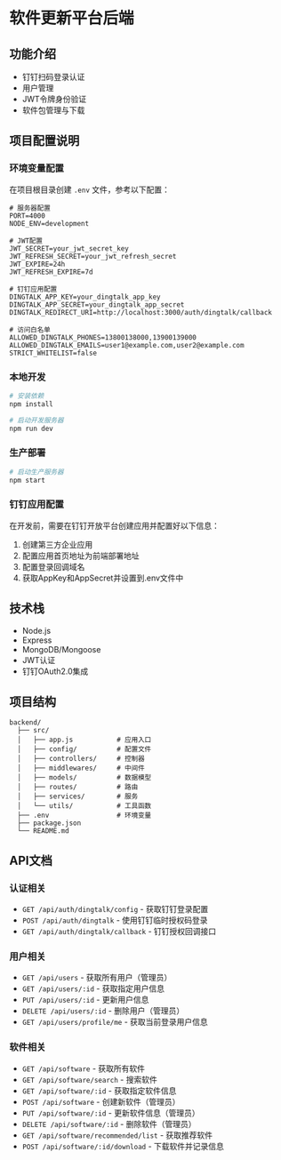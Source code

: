 # 软件更新平台后端

## 功能介绍
- 钉钉扫码登录认证
- 用户管理
- JWT令牌身份验证
- 软件包管理与下载

## 项目配置说明

### 环境变量配置
在项目根目录创建 `.env` 文件，参考以下配置：

```
# 服务器配置
PORT=4000
NODE_ENV=development

# JWT配置
JWT_SECRET=your_jwt_secret_key
JWT_REFRESH_SECRET=your_jwt_refresh_secret
JWT_EXPIRE=24h
JWT_REFRESH_EXPIRE=7d

# 钉钉应用配置
DINGTALK_APP_KEY=your_dingtalk_app_key
DINGTALK_APP_SECRET=your_dingtalk_app_secret
DINGTALK_REDIRECT_URI=http://localhost:3000/auth/dingtalk/callback

# 访问白名单
ALLOWED_DINGTALK_PHONES=13800138000,13900139000
ALLOWED_DINGTALK_EMAILS=user1@example.com,user2@example.com
STRICT_WHITELIST=false
```

### 本地开发
```bash
# 安装依赖
npm install

# 启动开发服务器
npm run dev
```

### 生产部署
```bash
# 启动生产服务器
npm start
```

### 钉钉应用配置
在开发前，需要在钉钉开放平台创建应用并配置好以下信息：

1. 创建第三方企业应用
2. 配置应用首页地址为前端部署地址
3. 配置登录回调域名
4. 获取AppKey和AppSecret并设置到.env文件中

## 技术栈

- Node.js
- Express
- MongoDB/Mongoose
- JWT认证
- 钉钉OAuth2.0集成

## 项目结构

```
backend/
  ├── src/
  │   ├── app.js           # 应用入口
  │   ├── config/          # 配置文件
  │   ├── controllers/     # 控制器
  │   ├── middlewares/     # 中间件
  │   ├── models/          # 数据模型
  │   ├── routes/          # 路由
  │   ├── services/        # 服务
  │   └── utils/           # 工具函数
  ├── .env                 # 环境变量
  ├── package.json
  └── README.md
```

## API文档

### 认证相关

- `GET /api/auth/dingtalk/config` - 获取钉钉登录配置
- `POST /api/auth/dingtalk` - 使用钉钉临时授权码登录
- `GET /api/auth/dingtalk/callback` - 钉钉授权回调接口

### 用户相关

- `GET /api/users` - 获取所有用户（管理员）
- `GET /api/users/:id` - 获取指定用户信息
- `PUT /api/users/:id` - 更新用户信息
- `DELETE /api/users/:id` - 删除用户（管理员）
- `GET /api/users/profile/me` - 获取当前登录用户信息

### 软件相关

- `GET /api/software` - 获取所有软件
- `GET /api/software/search` - 搜索软件
- `GET /api/software/:id` - 获取指定软件信息
- `POST /api/software` - 创建新软件（管理员）
- `PUT /api/software/:id` - 更新软件信息（管理员）
- `DELETE /api/software/:id` - 删除软件（管理员）
- `GET /api/software/recommended/list` - 获取推荐软件
- `POST /api/software/:id/download` - 下载软件并记录信息 